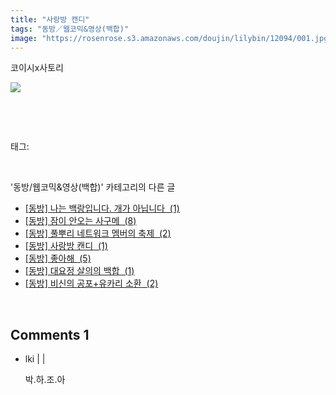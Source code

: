 ```yaml
---
title: "사랑방 캔디"
tags: "동방／웹코믹&영상(백합)"
image: "https://rosenrose.s3.amazonaws.com/doujin/lilybin/12094/001.jpg"
---
```

<div class="article">
<div class="area_view">
<div style="text-align: left;">코이시x사토리<br/><p style="text-align: left;"><span class="imageblock" style="display: inline-block; width: 100%; height: auto; max-width: 100%;"><img src="{{ site.imgserver1 }}/lilybin/12094/001.jpg"/></span></p></div><p><br/></p>
</div></div><br/>
<div class="tagTrail">
<p>태그: </p>
<ul>
</ul>
</div><br/>
<div class="another">
<p>'동방/웹코믹&amp;영상(백합)' 카테고리의 다른 글</p>
<ul>
<li><a href="/lilybin_12123">
[동방] 나는 백랑입니다. 개가 아닙니다  (1)
</a></li>
<li><a href="/lilybin_12085">
[동방] 잠이 안오는 사구메  (8)
</a></li>
<li><a href="/lilybin_12084">
[동방] 풀뿌리 네트워크 멤버의 축제  (2)
</a></li>
<li><a href="/lilybin_12094">
[동방] 사랑방 캔디  (1)
</a></li>
<li><a href="/lilybin_12122">
[동방] 좋아해  (5)
</a></li>
<li><a href="/lilybin_12124">
[동방] 대요정 살의의 백합  (1)
</a></li>
<li><a href="/lilybin_12030">
[동방] 비신의 공포+유카리 소환  (2)
</a></li>
</ul>
</div><br/>
<div class="comment">
<h2 class="bold">Comments <span id="commentCount12094">1</span></h2>
<div style="clear:both;">
<div id="entry12094Comment" style="display:block">
<ul class="list_reply">
<li class="rp_general" id="comment13784133">
<div class="post-comment">
<div>
<span>
<i class="fa fa-user"></i>lki |
                                |
                               
</span>
<p>박.하.조.아</p>

</div>
</div>
</li>
</ul>
</div>
</div>
</div><br/>
<br/>
<p id="refer"></p>
<br/>

